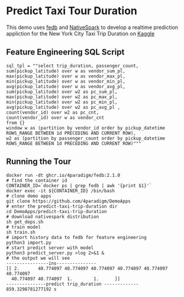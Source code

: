 #  Predict Taxi Tour Duration

This demo uses [fedb](https://github.com/4paradigm/fedb) and [NativeSpark](https://github.com/4paradigm/NativeSpark) to develop a realtime prediction appliction for the New York City Taxi Trip Duration on [Kaggle](https://www.kaggle.com/c/nyc-taxi-trip-duration/overview)

## Feature Engineering SQL Script

```
sql_tpl = ""select trip_duration, passenger_count,
sum(pickup_latitude) over w as vendor_sum_pl,
max(pickup_latitude) over w as vendor_max_pl,
min(pickup_latitude) over w as vendor_min_pl,
avg(pickup_latitude) over w as vendor_avg_pl,
sum(pickup_latitude) over w2 as pc_sum_pl,
max(pickup_latitude) over w2 as pc_max_pl,
min(pickup_latitude) over w2 as pc_min_pl,
avg(pickup_latitude) over w2 as pc_avg_pl ,
count(vendor_id) over w2 as pc_cnt,
count(vendor_id) over w as vendor_cnt
from {}
window w as (partition by vendor_id order by pickup_datetime ROWS_RANGE BETWEEN 1d PRECEDING AND CURRENT ROW),
w2 as (partition by passenger_count order by pickup_datetime ROWS_RANGE BETWEEN 1d PRECEDING AND CURRENT ROW)"""
```

## Running the Tour

```
docker run -dt ghcr.io/4paradigm/fedb:2.1.0
# find the container id
CONTAINER_ID=`docker ps | grep fedb | awk '{print $1}'`
docker exec -it ${CONTAINER_ID} /bin/bash
# clone demo apps
git clone https://github.com/4paradigm/DemoApps
# enter the predict-taxi-trip-duration dir
cd DemoApps/predict-taxi-trip-duration
# download nativespark distribution
sh get_deps.sh
# train model
sh train.sh
# import history data to fedb for feature engineering
python3 import.py
# start predict server with model
python3 predict_server.py >log 2>&1 &
# the output we will see
----------------ins---------------
[[ 2.       40.774097 40.774097 40.774097 40.774097 40.774097 40.774097
  40.774097 40.774097  1.        1.      ]]
---------------predict trip_duration -------------
859.3298781277192 s
```
